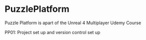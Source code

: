 # PuzzlePlatform
Puzzle Platform is apart of the Unreal 4 Multiplayer Udemy Course

PP01: Project set up and version control set up
